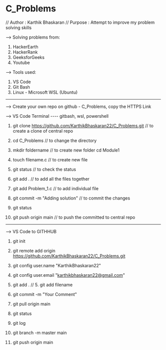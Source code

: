 # C_Problems

// Author : Karthik Bhaskaran
// Purpose : Attempt to improve my problem solving skills

--> Solving problems from:
1. HackerEarth
2. HackerRank
3. GeeksforGeeks
4. Youtube

--> Tools used:
1. VS Code
2. Git Bash
3. Linux - Microsoft WSL (Ubuntu)

---------------------------------------------------------------------------------------------------------------------------

--> Create your own repo on github - C_Problems, copy the HTTPS Link

--> VS Code Terminal ---- gitbash, wsl, powershell

1. git clone https://github.com/KarthikBhaskaran22/C_Problems.git  // to create a clone of central repo

2. cd C_Problems // to change the directory

3. mkdir foldername // to create new folder cd Module1

4. touch filename.c // to create new file

5. git status // to check the status

6. git add . // to add all the files together 

7. git add Problem_1.c // to add individual file

8. git commit -m "Adding solution" // to commit the changes

9. git status

10. git push origin main // to push the committed to central repo

--------------------------------------------------------------------------------------------------------------------------------

--> VS Code to GITHHUB
1. git init
2. git remote add origin https://github.com/KarthikBhaskaran22/C_Problems.git

3. git config user.name "KarthikBhaskaran22"
4. git config user.email "karthikbhaskaran22@gmail.com"

5. git add . // 5. git add filename
6. git commit -m "Your Comment"

7. git pull origin main

8. git status
9. git log

10. git branch -m master main

11. git push origin main

